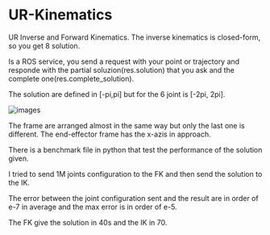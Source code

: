 # UR-Kinematics
UR Inverse and Forward Kinematics. The inverse kinematics is closed-form, so you get 8 solution.

Is a ROS service, you send a request with your point or trajectory and responde with the partial soluzion(res.solution) that you ask and the complete one(res.complete_solution).

The solution are defined in [-pi,pi] but for the 6 joint is [-2pi, 2pi].

![images](https://user-images.githubusercontent.com/104858347/231451074-66817aef-8ece-42a6-b8c0-33df89e40641.jpg)

The frame are arranged almost in the same way but only the last one is different. 
The end-effector frame has the x-azis in approach.

There is a benchmark file in python that test the performance of the solution given.

I tried to send 1M joints configuration to the FK and then send the solution to the IK.

The error between the joint configuration sent and the result are in order of e-7 in average and the max error is in order of e-5.

The FK give the solution in 40s and the IK in 70.
